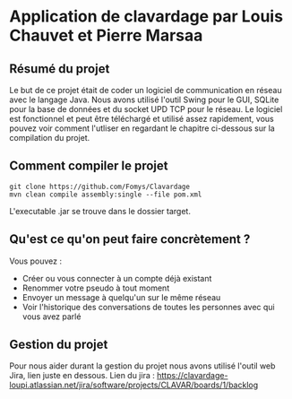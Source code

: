 
# Application de clavardage par Louis Chauvet et Pierre Marsaa

## Résumé du projet 
Le but de ce projet était de coder un logiciel de communication en réseau avec le langage Java. Nous avons utilisé l'outil Swing pour le GUI, SQLite pour la base de données et du socket UPD TCP pour le réseau. 
Le logiciel est fonctionnel et peut être téléchargé et utilisé assez rapidement, vous pouvez voir comment l'utliser en regardant le chapitre ci-dessous sur la compilation du projet. 

## Comment compiler le projet 
    git clone https://github.com/Fomys/Clavardage
    mvn clean compile assembly:single --file pom.xml
L'executable .jar se trouve dans le dossier target. 

## Qu'est ce qu'on peut faire concrètement ? 
Vous pouvez : 
- Créer ou vous connecter à un compte déjà existant 
- Renommer votre pseudo à tout moment 
- Envoyer un message à quelqu'un sur le même réseau 
- Voir l'historique des conversations de toutes les personnes avec qui vous avez parlé

## Gestion du projet 
Pour nous aider durant la gestion du projet nous avons utilisé l'outil web Jira, lien juste en dessous. 
Lien du jira : https://clavardage-loupi.atlassian.net/jira/software/projects/CLAVAR/boards/1/backlog

